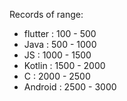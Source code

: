 Records of range:

- flutter : 100 - 500
- Java : 500 - 1000
- JS : 1000 - 1500
- Kotlin : 1500 - 2000
- C : 2000 - 2500 
- Android : 2500 - 3000
